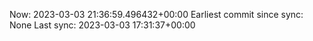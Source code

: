 Now: 2023-03-03 21:36:59.496432+00:00 Earliest commit since sync: None Last sync: 2023-03-03 17:31:37+00:00
